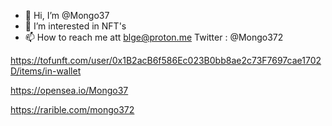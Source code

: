 - 👋 Hi, I’m @Mongo37
- 👀 I’m interested in NFT's
- 📫 How to reach me att blge@proton.me
Twitter : @Mongo372

https://tofunft.com/user/0x1B2acB6f586Ec023B0bb8ae2c73F7697cae1702D/items/in-wallet

https://opensea.io/Mongo37

https://rarible.com/mongo372
